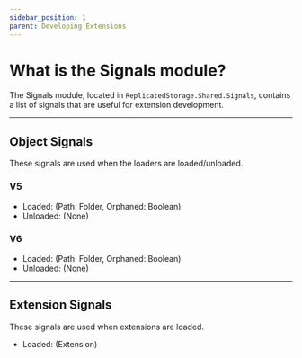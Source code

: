 ```yaml
---
sidebar_position: 1
parent: Developing Extensions
---
```


# **What is the Signals module?**

The Signals module, located in `ReplicatedStorage.Shared.Signals`, contains a list of signals that are useful for extension development.

---

## **Object Signals**

These signals are used when the loaders are loaded/unloaded.

### **V5**

- Loaded: (Path: Folder, Orphaned: Boolean)
- Unloaded: (None)

### **V6**

- Loaded: (Path: Folder, Orphaned: Boolean)
- Unloaded: (None)

---

## **Extension Signals**

These signals are used when extensions are loaded.

- Loaded: (Extension)